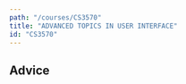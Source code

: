 ```yaml
---
path: "/courses/CS3570"
title: "ADVANCED TOPICS IN USER INTERFACE"
id: "CS3570"
---
```


## Advice

